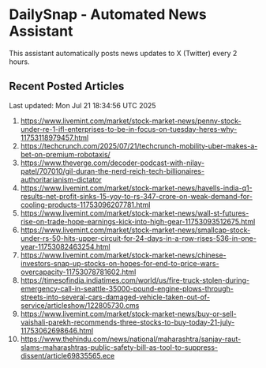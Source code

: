 # DailySnap - Automated News Assistant

This assistant automatically posts news updates to X (Twitter) every 2 hours.

## Recent Posted Articles

Last updated: Mon Jul 21 18:34:56 UTC 2025

1. https://www.livemint.com/market/stock-market-news/penny-stock-under-re-1-ifl-enterprises-to-be-in-focus-on-tuesday-heres-why-11753118979457.html
2. https://techcrunch.com/2025/07/21/techcrunch-mobility-uber-makes-a-bet-on-premium-robotaxis/
3. https://www.theverge.com/decoder-podcast-with-nilay-patel/707010/gil-duran-the-nerd-reich-tech-billionaires-authoritarianism-dictator
4. https://www.livemint.com/market/stock-market-news/havells-india-q1-results-net-profit-sinks-15-yoy-to-rs-347-crore-on-weak-demand-for-cooling-products-11753096207781.html
5. https://www.livemint.com/market/stock-market-news/wall-st-futures-rise-on-trade-hope-earnings-kick-into-high-gear-11753093512675.html
6. https://www.livemint.com/market/stock-market-news/smallcap-stock-under-rs-50-hits-upper-circuit-for-24-days-in-a-row-rises-536-in-one-year-11753082463254.html
7. https://www.livemint.com/market/stock-market-news/chinese-investors-snap-up-stocks-on-hopes-for-end-to-price-wars-overcapacity-11753078781602.html
8. https://timesofindia.indiatimes.com/world/us/fire-truck-stolen-during-emergency-call-in-seattle-35000-pound-engine-plows-through-streets-into-several-cars-damaged-vehicle-taken-out-of-service/articleshow/122805730.cms
9. https://www.livemint.com/market/stock-market-news/buy-or-sell-vaishali-parekh-recommends-three-stocks-to-buy-today-21-july-11753062698646.html
10. https://www.thehindu.com/news/national/maharashtra/sanjay-raut-slams-maharashtras-public-safety-bill-as-tool-to-suppress-dissent/article69835565.ece
